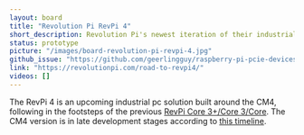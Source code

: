```yaml
---
layout: board
title: "Revolution Pi RevPi 4"
short_description: Revolution Pi's newest iteration of their industrial pc.
status: prototype
picture: "/images/board-revolution-pi-revpi-4.jpg"
github_issue: "https://github.com/geerlingguy/raspberry-pi-pcie-devices/issues/175"
link: "https://revolutionpi.com/road-to-revpi4/"
videos: []
---
```

The RevPi 4 is an upcoming industrial pc solution built around the CM4, following in the footsteps of the previous [RevPi Core 3+/Core 3/Core](https://revolutionpi.com/revpi-core/). The CM4 version is in late development stages according to [this timeline](https://revolution.kunbus.com/road-to-revpi4/).
